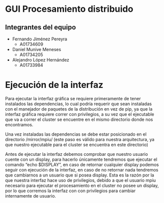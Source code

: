 # GUI Procesamiento distribuido

## Integrantes del equipo 
- Fernando Jiménez Pereyra
    - A01734609
- Daniel Munive Meneses
    - A01734205
- Alejandro López Hernández
    - A01733984

# Ejecución de la interfaz

Para ejecutar la interfaz gráfica se requiere primeramente de tener instalados las dependencias, lo cual podría requerir que sean instaladas con el manejador de paquetes de la distribución en vez de pip, ya que la interfaz gráfica requiere correr con privilegios, a su vez que el ejecutable que va a correr el cluster se encuentre en el mismo directorio donde nos encontramos.

Una vez instaladas las dependencias se debe estar posicionado en el directorio /mirror/mpiu/ (este paso es válido para nuestra arquitectura, ya que nuestro ejecutable para el cluster se encuentra en este directorio)

Antes de ejecutar la interfaz debemos comprobar que nuestro usuario cuente con un display, para hacerlo únicamente tendremos que ejecutar el comando “echo $DISPLAY”, en caso de retornar cualquier display podemos seguir con ejecución de la interfaz, en caso de no retornar nada tendremos que cambiarnos a un usuario que si posea display. Esta es la razón por la que nuestra interfaz hace uso de privilegios, debido a que el usuario mpiu necesario para ejecutar el procesamiento en el cluster no posee un display, por lo que corremos la interfaz con con privilegios para cambiar internamente de usuario.
